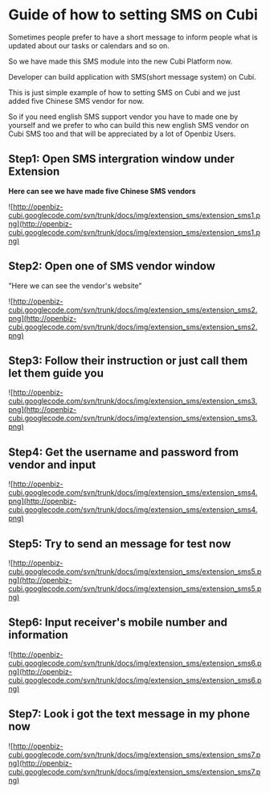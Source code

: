 # Guide of how to setting SMS on Cubi #

Sometimes people prefer to have a short message to inform people what is updated about our tasks or calendars and so on.

So we have made this SMS module into the new Cubi Platform now.

Developer can build application with SMS(short message system) on Cubi.

This is just simple example of how to setting SMS on Cubi and we just added five Chinese SMS vendor for now.

So if you need english SMS support vendor you have to made one by yourself and we prefer to who can build this new english SMS vendor on Cubi SMS too and that will be appreciated by a lot of Openbiz Users.



## Step1: Open SMS intergration window under Extension ##
**Here can see we have made five Chinese SMS vendors**

![http://openbiz-cubi.googlecode.com/svn/trunk/docs/img/extension_sms/extension_sms1.png](http://openbiz-cubi.googlecode.com/svn/trunk/docs/img/extension_sms/extension_sms1.png)

## Step2: Open one of SMS vendor window ##
"Here we can see the vendor's website"

![http://openbiz-cubi.googlecode.com/svn/trunk/docs/img/extension_sms/extension_sms2.png](http://openbiz-cubi.googlecode.com/svn/trunk/docs/img/extension_sms/extension_sms2.png)

## Step3: Follow their instruction or just call them let them guide you ##
![http://openbiz-cubi.googlecode.com/svn/trunk/docs/img/extension_sms/extension_sms3.png](http://openbiz-cubi.googlecode.com/svn/trunk/docs/img/extension_sms/extension_sms3.png)

## Step4: Get the username and password from vendor and input ##
![http://openbiz-cubi.googlecode.com/svn/trunk/docs/img/extension_sms/extension_sms4.png](http://openbiz-cubi.googlecode.com/svn/trunk/docs/img/extension_sms/extension_sms4.png)

## Step5: Try to send an message for test now ##
![http://openbiz-cubi.googlecode.com/svn/trunk/docs/img/extension_sms/extension_sms5.png](http://openbiz-cubi.googlecode.com/svn/trunk/docs/img/extension_sms/extension_sms5.png)


## Step6: Input receiver's mobile number and information ##
![http://openbiz-cubi.googlecode.com/svn/trunk/docs/img/extension_sms/extension_sms6.png](http://openbiz-cubi.googlecode.com/svn/trunk/docs/img/extension_sms/extension_sms6.png)

## Step7: Look i got the text message in my phone now ##
![http://openbiz-cubi.googlecode.com/svn/trunk/docs/img/extension_sms/extension_sms7.png](http://openbiz-cubi.googlecode.com/svn/trunk/docs/img/extension_sms/extension_sms7.png)